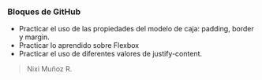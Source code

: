 ### Bloques de GitHub


- Practicar el uso de las propiedades del modelo de caja:  padding, border y margin.
- Practicar lo aprendido sobre Flexbox
- Practicar el uso de diferentes valores de justify-content.

> Nixi Muñoz R.